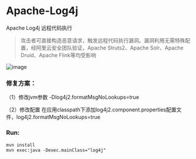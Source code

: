 # Apache-Log4j
Apache Log4j 远程代码执行

> 攻击者可直接构造恶意请求，触发远程代码执行漏洞。漏洞利用无需特殊配置，经阿里云安全团队验证，Apache Struts2、Apache Solr、Apache Druid、Apache Flink等均受影响

![image](https://user-images.githubusercontent.com/45926593/145425339-47c71230-87d2-4519-8919-9c3520850f83.png)


### 修复方案：

（1）修改jvm参数
-Dlog4j2.formatMsgNoLookups=true

（2）修改配置
在应用classpath下添加log4j2.component.properties配置文件，log4j2.formatMsgNoLookups=true


### Run:

```
mvn install
mvn exec:java -Dexec.mainClass="log4j"
```
